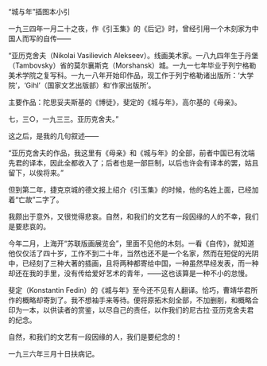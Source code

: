 “城与年”插图本小引

  

一九三四年一月二十之夜，作《引玉集》的《后记》时，曾经引用一个木刻家为中国人而写的自传——

  

“亚历克舍夫（Nikolai Vasilievich Alekseev）。线画美术家。一八九四年生于丹堡（Tambovsky）省的莫尔襄斯克（Morshansk）城。一九一七年毕业于列宁格勒美术学院之复写科。一九一八年开始印作品，现工作于列宁格勒诸出版所：‘大学院’，‘Gihl’（国家文艺出版部）和‘作家出版所’。

主要作品：陀思妥夫斯基的《博徒》，斐定的《城与年》，高尔基的《母亲》。

  

七，三○，一九三三。亚历克舍夫。”　　

  

这之后，是我的几句叙述——

  

“亚历克舍夫的作品，我这里有《母亲》和《城与年》的全部，前者中国已有沈端先君的译本，因此全都收入了；后者也是一部巨制，以后也许会有译本的罢，姑且留下，以俟将来。”

  

但到第二年，捷克京城的德文报上绍介《引玉集》的时候，他的名姓上面，已经加着“亡故”二字了。

我颇出于意外，又很觉得悲哀。自然，和我们的文艺有一段因缘的人的不幸，我们是要悲哀的。

今年二月，上海开“苏联版画展览会”，里面不见他的木刻。一看《自传》，就知道他仅仅活了四十岁，工作不到二十年，当然也还不是一个名家，然而在短促的光阴中，已经刻了三种大著的插画，且将两种都寄给中国，一种虽然早经发表，而一种却还在我的手里，没有传给爱好艺术的青年，——这也该算是一种不小的怠慢。

斐定（Konstantin Fedin）的《城与年》至今还不见有人翻译。恰巧，曹靖华君所作的概略却寄到了。我不想袖手来等待。便将原拓木刻全部，不加删削，和概略合印为一本，以供读者的赏鉴，以尽自己的责任，以作我们的尼古拉·亚历克舍夫君的纪念。

自然，和我们的文艺有一段因缘的人，我们是要纪念的！

一九三六年三月十日扶病记。